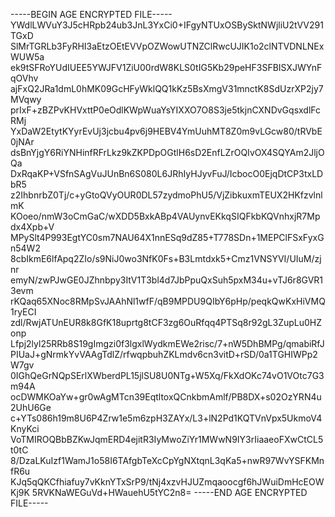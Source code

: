 -----BEGIN AGE ENCRYPTED FILE-----
YWdlLWVuY3J5cHRpb24ub3JnL3YxCi0+IFgyNTUxOSBySktNWjliU2tVV291TGxD
SlMrTGRLb3FyRHI3aEtzOEtEVVpOZWowUTNZClRwcUJIK1o2clNTVDNLNExWUW5a
ek9tSFRoYUdIUEE5YWJFV1ZiU00rdW8KLS0tIG5Kb29peHF3SFBISXJWYnFqOVhv
ajFxQ2JRa1dmL0hMK09GcHFyWklQQ1kKz5BsXmgV31mnctK8SdUzrXP2jy7MVqwy
prIxF+zBZPvKHVxttP0eOdlKWpWuaYsYIXXO7O8S3je5tkjnCXNDvGqsxdlFcRMj
YxDaW2EtytKYyrEvUj3jcbu4pv6j9HEBV4YmUuhMT8Z0m9vLGcw80/tRVbE0jNAr
dsBnYjgY6RiYNHinfRFrLkz9kZKPDpOGtlH6sD2EnfLZrOQIvOX4SQYAm2JljOQa
DxRqaKP+VSfnSAgVuJUnBn6S080L6JRhIyHJyvFuJ/IcbocO0EjqDtCP3txLDbR5
z2IhbnrbZ0Tj/c+yGtoQVyOUR0DL57zydmoPhU5/VjZibkuxmTEUX2HKfzvlnlmK
KOoeo/nmW3oCmGaC/wXDD5BxkABp4VAUynvEKkqSIQFkbKQVnhxjR7Mpdx4Xpb+V
MPySlt4P993EgtYC0sm7NAU64X1nnESq9dZ85+T778SDn+1MEPClFSxFyxGn54W2
8cbIkmE6lfApq2ZIo/s9NiJ0wo3NfK0Fs+B3Lmtdxk5+Cmz1VNSYVI/UIuM/zjnr
emyN/zwPJwGE0JZhnbpy3ItV1T3bl4d7JbPpuQxSuh5pxM34u+vTJ6r8GVR13evm
rKQaq65XNoc8RMpSvJAAhNl1wfF/qB9MPDU9QIbY6pHp/peqkQwKxHiVMQ1ryECI
zdl/RwjATUnEUR8k8GfK18uprtg8tCF3zg6OuRfqq4PTSq8r92gL3ZupLu0HZonp
Lfpj2lyl25RRb8S19gImgzi0f3lgxlWydkmEWe2risc/7+nW5DhBMPg/qmabiRfJ
PIUaJ+gNrmkYvVAAgTdlZ/rfwqpbuhZKLmdv6cn3vitD+rSD/0a1TGHIWPp2W7gv
0IGhQeGrNQpSErlXWberdPL15jlSU8U0NTg+W5Xq/FkXdOKc74vO1VOtc7G3m94A
ocDWMKOaYw+gr0wAgMTcn39EqtltoxQCnkbmAmlf/PB8DX+s02OzYRN4u2UhU6Ge
c+YTs086h19m8U6P4Zrw1e5m6zpH3ZAYx/L3+lN2Pd1KQTVnVpx5UkmoV4KnyKci
VoTMIROQBbBZKwJqmERD4ejitR3IyMwoZiYr1MWwN9IY3rIiaaeoFXwCtCL5t0tC
8/DzaLKuIzf1WamJ1o58I6TAfgbTeXcCpYgNXtqnL3qKa5+nwR97WvYSFKMnfR6u
KJq5qQKCfhiafuy7vKknYTxSrP9/tNj4xzvHJUZmqaoocgf6hJWuiDmHcEOWKj9K
5RVKNaWEGuVd+HWauehU5tYC2n8=
-----END AGE ENCRYPTED FILE-----
